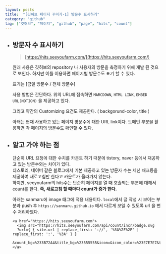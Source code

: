 ```yaml
---
layout: posts
title:  "[깃허브 페이지 꾸미기-1] 방문수 표시하기"
category: "github"
tag: ["깃허브", "페이지", "github", "page", "hits", "count"]
---
```



- ## **방문자 수 표시하기**

    > [https://hits.seeyoufarm.com/](https://hits.seeyoufarm.com/)

  원래 사용은 깃허브의 repository 나 사용자의 방문을 측정하기 위해 개발 된 것으로 보인다. 하지만 이를 이용하면 페이지별 방문수도 표기 할 수 있다.

  표기는 [금일 방문수 / 전체 방문수]



  사용 방법은 간단하다. 위의 URL에 접속하면 `MARCDOWN`, `HTML LINK`, `EMBED URL(NOTION)` 을 제공하고 있다. 

  그리고 약간의 Customizing 요건도 제공한다. ( backgorund-color, title )

  아래는 현재 사용하고 있는 페이지 방문수에 대한 URL link이다. 도메인 부분을 활용하면 각 페이지의 방문수도 확인할 수 있다. 


  

- ## 알고 가야 하는 점

  단순히 URL 요청에 대한 수치를 카운트 하기 때문에 tistory, naver 등에서 재공하고 있는 방문수와는 차이가 있다.  
  티스토리, 네이버 같은 블로그에서 기본 제공하고 있는 방문자 수는 세션 채크등을 제공하여 새로고침만 한다고 카운트가 올라가지 않는다.  
  하지만, seeyoufarm의 hits수는 단순히 페이지를 열 때 호출되는 부분에 대해서 count를 한다. 
  **즉, 새로고침 할 때마다 count가 증가 한다.**

  아래는 sanmaru에 image 태그에 적용 내용이다. `local`에서 글 작성 시 보이는 부분과 push 후 `https://sanmaru.github.io` 에서 다르게 보일 수 있도록 url 을 변수 처리하였다.
  
  ```liquid
  <a href="https://hits.seeyoufarm.com">
    <img src="https://hits.seeyoufarm.com/api/count/incr/badge.svg  
    ?url={ { site.url | replace_first: '://', '%3A%2F%2F' | replace_first: ':', '%3A' } }  
    &count_bg=%233B72A4&title_bg=%23555555&icon=&icon_color=%23E7E7E7&title=visits&edge_flat=true"/>
  </a>
  ```